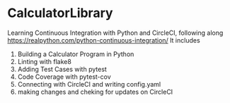 # CalculatorLibrary
Learning Continuous Integration with Python and CircleCI, following along https://realpython.com/python-continuous-integration/
It includes
1. Building a Calculator Program in Python <br/>
2. Linting with flake8 <br/>
3. Adding Test Cases with pytest <br/>
4. Code Coverage with pytest-cov <br/>
5. Connecting with CircleCI and writing config.yaml <br/>
6. making changes and cheking for updates on CircleCI
